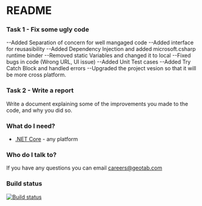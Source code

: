 # README #


### Task 1 - Fix some ugly code ###

--Added Separation of concern for well mangaged code
--Added interface for reusasibility
--Added Dependency Injection and added microsoft.csharp runtime binder
--Removed static Variables and changed it to local
--Fixed bugs in code (Wrong URL, UI issue)
--Added Unit Test cases
--Added Try Catch Block and handled errors
--Upgraded the project vesion so that it will be more cross platform.



### Task 2 - Write a report ###

Write a document explaining some of the improvements you made to the code, and why you did so.

### What do I need? ###

* [.NET Core](https://www.microsoft.com/net/core) - any platform

### Who do I talk to? ###

If you have any questions you can email careers@geotab.com

### Build status ###
[![Build status](https://ci.appveyor.com/api/projects/status/lsvryi8ea0n6b4xo?svg=true)](https://ci.appveyor.com/project/fleetcarma/cs-challenge)

